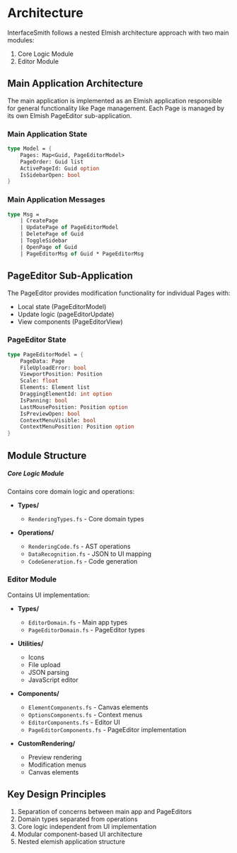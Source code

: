 # Architecture

InterfaceSmith follows a nested Elmish architecture approach with two main modules:

1. Core Logic Module
2. Editor Module

## Main Application Architecture

The main application is implemented as an Elmish application responsible for general functionality like Page management. Each Page is managed by its own Elmish PageEditor sub-application.

### Main Application State

```fsharp
type Model = {
    Pages: Map<Guid, PageEditorModel>
    PageOrder: Guid list
    ActivePageId: Guid option
    IsSidebarOpen: bool
}
```

### Main Application Messages

```fsharp
type Msg =
    | CreatePage
    | UpdatePage of PageEditorModel
    | DeletePage of Guid
    | ToggleSidebar
    | OpenPage of Guid
    | PageEditorMsg of Guid * PageEditorMsg
```

## PageEditor Sub-Application

The PageEditor provides modification functionality for individual Pages with:

- Local state (PageEditorModel)
- Update logic (pageEditorUpdate)
- View components (PageEditorView)

### PageEditor State

```fsharp
type PageEditorModel = {
    PageData: Page
    FileUploadError: bool
    ViewportPosition: Position
    Scale: float
    Elements: Element list
    DraggingElementId: int option
    IsPanning: bool
    LastMousePosition: Position option
    IsPreviewOpen: bool
    ContextMenuVisible: bool
    ContextMenuPosition: Position option
}
```

## Module Structure

##### Core Logic Module

Contains core domain logic and operations:

- **Types/**

    - `RenderingTypes.fs` - Core domain types

- **Operations/**

    - `RenderingCode.fs` - AST operations
  - `DataRecognition.fs` - JSON to UI mapping
  - `CodeGeneration.fs` - Code generation

### Editor Module

Contains UI implementation:

- **Types/**

    - `EditorDomain.fs` - Main app types
  - `PageEditorDomain.fs` - PageEditor types

- **Utilities/**

     - Icons
  - File upload
  - JSON parsing
  - JavaScript editor

- **Components/**

    - `ElementComponents.fs` - Canvas elements
  - `OptionsComponents.fs` - Context menus
  - `EditorComponents.fs` - Editor UI
  - `PageEditorComponents.fs` - PageEditor implementation

- **CustomRendering/**

    - Preview rendering
  - Modification menus
  - Canvas elements

## Key Design Principles

1. Separation of concerns between main app and PageEditors
2. Domain types separated from operations
3. Core logic independent from UI implementation
4. Modular component-based UI architecture
5. Nested elemish application structure